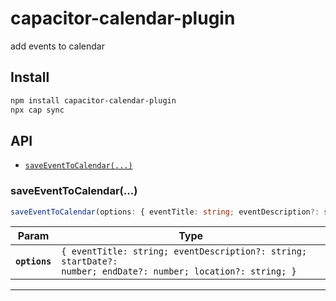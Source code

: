 # capacitor-calendar-plugin

add events to calendar

## Install

```bash
npm install capacitor-calendar-plugin
npx cap sync
```

## API

<docgen-index>

* [`saveEventToCalendar(...)`](#saveeventtocalendar)

</docgen-index>

<docgen-api>
<!--Update the source file JSDoc comments and rerun docgen to update the docs below-->

### saveEventToCalendar(...)

```typescript
saveEventToCalendar(options: { eventTitle: string; eventDescription?: string; startDate?: number; endDate?: number; location?: string; }) => Promise<void>
```

| Param         | Type                                                                                                                     |
| ------------- | ------------------------------------------------------------------------------------------------------------------------ |
| **`options`** | <code>{ eventTitle: string; eventDescription?: string; startDate?: number; endDate?: number; location?: string; }</code> |

--------------------

</docgen-api>
